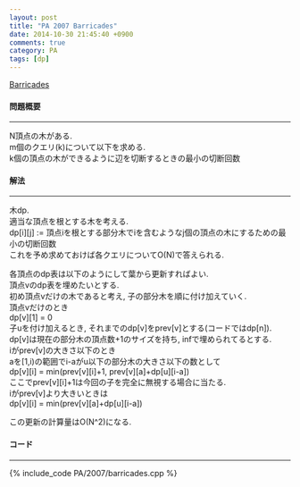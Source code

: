 ```yaml
---
layout: post
title: "PA 2007 Barricades"
date: 2014-10-30 21:45:40 +0900
comments: true
category: PA
tags: [dp]
---
```


[Barricades](http://main.edu.pl/en/archive/pa/2007/bar)

#### 問題概要

****

N頂点の木がある.  
m個のクエリ(k)について以下を求める.  
k個の頂点の木ができるように辺を切断するときの最小の切断回数

#### 解法

****

木dp.  
適当な頂点を根とする木を考える.  
dp\[i\]\[j\] := 頂点iを根とする部分木でiを含むようなj個の頂点の木にするための最小の切断回数  
これを予め求めておけば各クエリについてO(N)で答えられる.  
  
各頂点のdp表は以下のようにして葉から更新すればよい.  
頂点vのdp表を埋めたいとする.  
初め頂点vだけの木であると考え, 子の部分木を順に付け加えていく.  
頂点vだけのとき  
dp\[v\]\[1\] = 0  
子uを付け加えるとき, それまでのdp\[v\]をprev\[v\]とする(コードではdp\[n\]).  
dp\[v\]は現在の部分木の頂点数+1のサイズを持ち, infで埋められてるとする.  
iがprev\[v\]の大きさ以下のとき  
aを\[1,i)の範囲でi-aがu以下の部分木の大きさ以下の数として  
dp\[v\]\[i\] = min(prev\[v\]\[i\]+1, prev\[v\]\[a\]+dp\[u\]\[i-a\])  
ここでprev\[v\]\[i\]+1は今回の子を完全に無視する場合に当たる.  
iがprev\[v\]より大きいときは  
dp\[v\]\[i\] = min(prev\[v\]\[a\]+dp\[u\]\[i-a\])  
  
この更新の計算量はO(N^2)になる.

#### コード

****

{% include_code PA/2007/barricades.cpp %}
